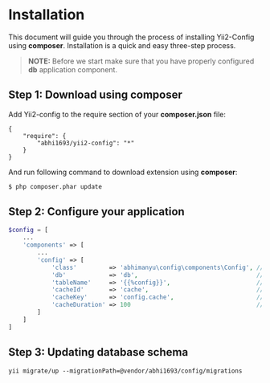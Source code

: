 Installation
============

This document will guide you through the process of installing Yii2-Config using **composer**. Installation is a quick and
easy three-step process.

> **NOTE:** Before we start make sure that you have properly configured **db** application component.


Step 1: Download using composer
-------------------------------

Add Yii2-config to the require section of your **composer.json** file:

```
{
    "require": {
        "abhi1693/yii2-config": "*"
    }
}
```

And run following command to download extension using **composer**:

```bash
$ php composer.phar update
```

Step 2: Configure your application
----------------------------------

```php
$config = [
    ...
    'components' => [
        ...
        'config' => [
            'class'         => 'abhimanyu\config\components\Config', // Class (Required)
            'db'            => 'db',                                 // Database Connection ID (Optional)
            'tableName'     => '{{%config}}',                        // Table Name (Optioanl)
            'cacheId'       => 'cache',                              // Cache Id. Defaults to NULL (Optional)
            'cacheKey'      => 'config.cache',                       // Key identifying the cache value (Required only if cacheId is set)
            'cacheDuration' => 100                                   // Cache Expiration time in seconds. 0 means never expire. Defaults to 0 (Optional)
        ]
    ]
]
```

Step 3: Updating database schema
--------------------------------

```
yii migrate/up --migrationPath=@vendor/abhi1693/config/migrations
```
